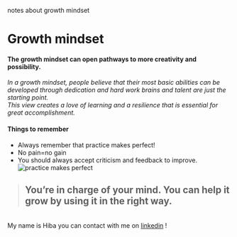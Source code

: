 notes about growth mindset
# Growth mindset
#### **The growth mindset can open pathways to more creativity and possibility.**
_In a growth mindset, people believe that their most basic abilities can be developed through dedication and hard work brains and talent are just the starting point. <br> This view creates a love of learning and a resilience that is essential for great accomplishment._

#### Things to remember  
* Always remember that practice makes perfect!
* No pain=no gain 
* You should always accept criticism and feedback to improve.
![practice makes perfect](https://ih1.redbubble.net/image.834600373.1682/st,small,507x507-pad,600x600,f8f8f8.jpg)

> ## You’re in charge of your mind. You can help it grow by using it in the right way.

<br> My name is Hiba you can contact with me on [linkedin](https://www.linkedin.com/in/hiba-j-salem/) !
